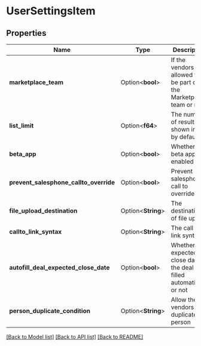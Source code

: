# UserSettingsItem

## Properties

Name | Type | Description | Notes
------------ | ------------- | ------------- | -------------
**marketplace_team** | Option<**bool**> | If the vendors are allowed to be part of the Marketplace team or not | [optional]
**list_limit** | Option<**f64**> | The number of results shown in list by default | [optional]
**beta_app** | Option<**bool**> | Whether beta app is enabled | [optional]
**prevent_salesphone_callto_override** | Option<**bool**> | Prevent salesphone call to override | [optional]
**file_upload_destination** | Option<**String**> | The destination of file upload | [optional]
**callto_link_syntax** | Option<**String**> | The call to link syntax | [optional]
**autofill_deal_expected_close_date** | Option<**bool**> | Whether the expected close date of the deal is filled automatically or not | [optional]
**person_duplicate_condition** | Option<**String**> | Allow the vendors to duplicate a person | [optional]

[[Back to Model list]](../README.md#documentation-for-models) [[Back to API list]](../README.md#documentation-for-api-endpoints) [[Back to README]](../README.md)



